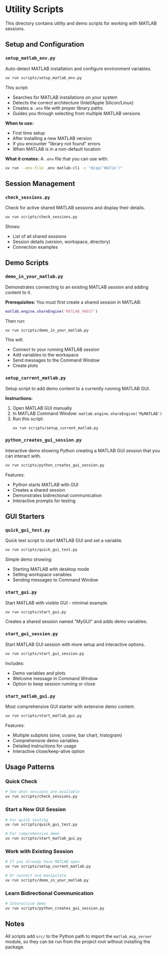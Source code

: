# Utility Scripts

This directory contains utility and demo scripts for working with MATLAB sessions.

## Setup and Configuration

### `setup_matlab_env.py`
Auto-detect MATLAB installation and configure environment variables.

```bash
uv run scripts/setup_matlab_env.py
```

This script:
- Searches for MATLAB installations on your system
- Detects the correct architecture (Intel/Apple Silicon/Linux)
- Creates a `.env` file with proper library paths
- Guides you through selecting from multiple MATLAB versions

**When to use:**
- First time setup
- After installing a new MATLAB version
- If you encounter "library not found" errors
- When MATLAB is in a non-default location

**What it creates:**
A `.env` file that you can use with:
```bash
uv run --env-file .env matlab-cli -c "disp('Hello')"
```

## Session Management

### `check_sessions.py`
Check for active shared MATLAB sessions and display their details.

```bash
uv run scripts/check_sessions.py
```

Shows:
- List of all shared sessions
- Session details (version, workspace, directory)
- Connection examples

## Demo Scripts

### `demo_in_your_matlab.py`
Demonstrates connecting to an existing MATLAB session and adding content to it.

**Prerequisites:** You must first create a shared session in MATLAB:
```matlab
matlab.engine.shareEngine('MATLAB_98037')
```

Then run:
```bash
uv run scripts/demo_in_your_matlab.py
```

This will:
- Connect to your running MATLAB session
- Add variables to the workspace
- Send messages to the Command Window
- Create plots

### `setup_current_matlab.py`
Setup script to add demo content to a currently running MATLAB GUI.

**Instructions:**
1. Open MATLAB GUI manually
2. In MATLAB Command Window: `matlab.engine.shareEngine('MyMATLAB')`
3. Run this script:
   ```bash
   uv run scripts/setup_current_matlab.py
   ```

### `python_creates_gui_session.py`
Interactive demo showing Python creating a MATLAB GUI session that you can interact with.

```bash
uv run scripts/python_creates_gui_session.py
```

Features:
- Python starts MATLAB with GUI
- Creates a shared session
- Demonstrates bidirectional communication
- Interactive prompts for testing

## GUI Starters

### `quick_gui_test.py`
Quick test script to start MATLAB GUI and set a variable.

```bash
uv run scripts/quick_gui_test.py
```

Simple demo showing:
- Starting MATLAB with desktop mode
- Setting workspace variables
- Sending messages to Command Window

### `start_gui.py`
Start MATLAB with visible GUI - minimal example.

```bash
uv run scripts/start_gui.py
```

Creates a shared session named "MyGUI" and adds demo variables.

### `start_gui_session.py`
Start MATLAB GUI session with more setup and interactive options.

```bash
uv run scripts/start_gui_session.py
```

Includes:
- Demo variables and plots
- Welcome message in Command Window
- Option to keep session running or close

### `start_matlab_gui.py`
Most comprehensive GUI starter with extensive demo content.

```bash
uv run scripts/start_matlab_gui.py
```

Features:
- Multiple subplots (sine, cosine, bar chart, histogram)
- Comprehensive demo variables
- Detailed instructions for usage
- Interactive close/keep-alive option

## Usage Patterns

### Quick Check
```bash
# See what sessions are available
uv run scripts/check_sessions.py
```

### Start a New GUI Session
```bash
# For quick testing
uv run scripts/quick_gui_test.py

# For comprehensive demo
uv run scripts/start_matlab_gui.py
```

### Work with Existing Session
```bash
# If you already have MATLAB open
uv run scripts/setup_current_matlab.py

# Or connect and manipulate
uv run scripts/demo_in_your_matlab.py
```

### Learn Bidirectional Communication
```bash
# Interactive demo
uv run scripts/python_creates_gui_session.py
```

## Notes

All scripts add `src/` to the Python path to import the `matlab_mcp_server` module, so they can be run from the project root without installing the package.
